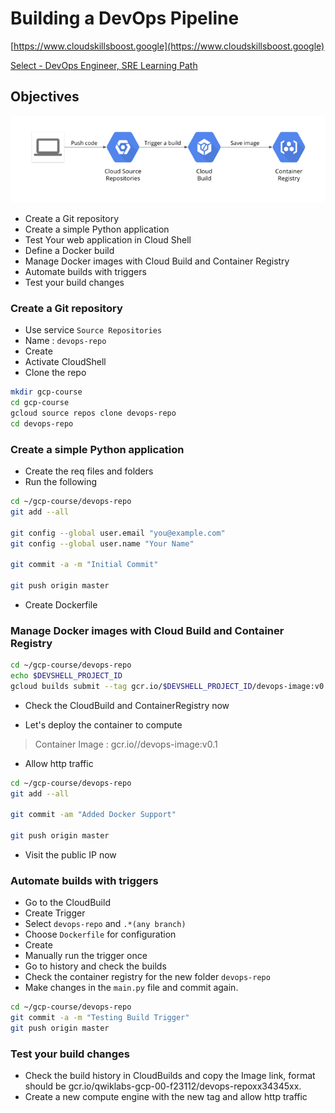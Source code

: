 # Building a DevOps Pipeline

[https://www.cloudskillsboost.google](https://www.cloudskillsboost.google)

[Select - DevOps Engineer, SRE Learning Path](https://www.cloudskillsboost.google/paths)


## Objectives

![.images/devops-pipeline.png](.images/devops-pipeline.png)

- Create a Git repository
- Create a simple Python application
- Test Your web application in Cloud Shell
- Define a Docker build
- Manage Docker images with Cloud Build and Container Registry
- Automate builds with triggers
- Test your build changes


### Create a Git repository

- Use service `Source Repositories`
- Name : `devops-repo`
- Create
- Activate CloudShell
- Clone the repo

```bash
mkdir gcp-course
cd gcp-course
gcloud source repos clone devops-repo
cd devops-repo
```

### Create a simple Python application

- Create the req files and folders
- Run the following


```bash
cd ~/gcp-course/devops-repo
git add --all

git config --global user.email "you@example.com"
git config --global user.name "Your Name"

git commit -a -m "Initial Commit"

git push origin master
```

- Create Dockerfile

### Manage Docker images with Cloud Build and Container Registry

```bash
cd ~/gcp-course/devops-repo
echo $DEVSHELL_PROJECT_ID
gcloud builds submit --tag gcr.io/$DEVSHELL_PROJECT_ID/devops-image:v0.1 .
```

- Check the CloudBuild and ContainerRegistry now

- Let's deploy the container to compute

> Container Image : gcr.io/<your-project-id-here>/devops-image:v0.1

- Allow http traffic

```bash
cd ~/gcp-course/devops-repo
git add --all

git commit -am "Added Docker Support"

git push origin master
```

- Visit the public IP now


### Automate builds with triggers

- Go to the CloudBuild
- Create Trigger
- Select `devops-repo` and `.*(any branch)`
- Choose `Dockerfile` for configuration
- Create
- Manually run the trigger once
- Go to history and check the builds 
- Check the container registry for the new folder `devops-repo`
- Make changes in the `main.py` file and commit again.

```bash
cd ~/gcp-course/devops-repo
git commit -a -m "Testing Build Trigger"
git push origin master
```

###  Test your build changes

- Check the build history in CloudBuilds and copy the Image link, format should be gcr.io/qwiklabs-gcp-00-f23112/devops-repoxx34345xx.
- Create a new compute engine with the new tag and allow http traffic